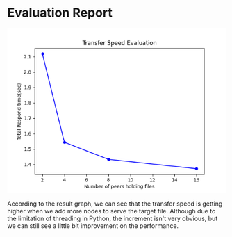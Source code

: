 # Evaluation Report

![Evaluation Result](./eval.png)

According to the result graph, we can see that the transfer speed is getting higher when we add more nodes to serve the target file. Although due to the limitation of threading in Python, the increment isn't very obvious, but we can still see a little bit improvement on the performance.
